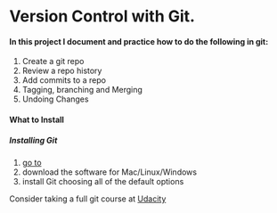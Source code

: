 # Version Control with Git. 

#### In this project I document and practice how to do the following in git:

1. Create a git repo
1. Review a repo history
1. Add commits to a repo
1. Tagging, branching and Merging
1. Undoing Changes

#### What to Install

##### Installing Git

1. [go to](https://git-scm.com/downloads)
1. download the software for Mac/Linux/Windows
1. install Git choosing all of the default options


Consider taking a full git course at [Udacity](https://classroom.udacity.com/courses/ud123)

